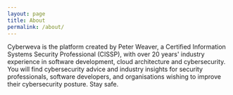 ```yaml
---
layout: page
title: About
permalink: /about/
---
```


Cyberweva is the platform created by Peter Weaver, a Certified Information Systems Security Professional (CISSP), with over 20 years' industry experience in software development, cloud architecture and cybersecurity. You will find cybersecurity advice and industry insights for security professionals, software developers, and organisations wishing to improve their cybersecurity posture. Stay safe.
